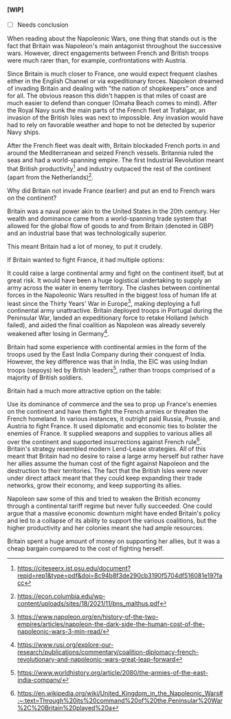 #### [WIP]

- [ ] Needs conclusion

When reading about the Napoleonic Wars, one thing that stands out is the fact that Britain was Napoleon's main antagonist throughout the successive wars. However, direct engagements between French and British troops were much rarer than, for example, confrontations with Austria.

Since Britain is much closer to France, one would expect frequent clashes either in the English Channel or via expeditionary forces. Napoleon dreamed of invading Britain and dealing with "the nation of shopkeepers" once and for all. The obvious reason this didn't happen is that miles of coast are much easier to defend than conquer (Omaha Beach comes to mind). After the Royal Navy sunk the main parts of the French fleet at Trafalgar, an invasion of the British Isles was next to impossible. Any invasion would have had to rely on favorable weather and hope to not be detected by superior Navy ships.

After the French fleet was dealt with, Britain blockaded French ports in and around the Mediterranean and seized French vessels. Britannia ruled the seas and had a world-spanning empire. The first Industrial Revolution meant that British productivity[^1] and industry outpaced the rest of the continent (apart from the Netherlands)[^2].

Why did Britain not invade France (earlier) and put an end to French wars on the continent?

Britain was a naval power akin to the United States in the 20th century. Her wealth and dominance came from a world-spanning trade system that allowed for the global flow of goods to and from Britain (denoted in GBP) and an industrial base that was technologically superior.

This meant Britain had a lot of money, to put it crudely.

If Britain wanted to fight France, it had multiple options:

It could raise a large continental army and fight on the continent itself, but at great risk. It would have been a huge logistical undertaking to supply an army across the water in enemy territory. The clashes between continental forces in the Napoleonic Wars resulted in the biggest loss of human life at least since the Thirty Years' War in Europe[^3], making deploying a full continental army unattractive. Britain deployed troops in Portugal during the Peninsular War, landed an expeditionary force to retake Holland (which failed), and aided the final coalition as Napoleon was already severely weakened after losing in Germany[^4].

Britain had some experience with continental armies in the form of the troops used by the East India Company during their conquest of India. However, the key difference was that in India, the EIC was using Indian troops (sepoys) led by British leaders[^5], rather than troops comprised of a majority of British soldiers.

Britain had a much more attractive option on the table:

Use its dominance of commerce and the sea to prop up France's enemies on the continent and have them fight the French armies or threaten the French homeland. In various instances, it outright paid Russia, Prussia, and Austria to fight France. It used diplomatic and economic ties to bolster the enemies of France. It supplied weapons and supplies to various allies all over the continent and supported insurrections against French rule[^6]. Britain's strategy resembled modern Lend-Lease strategies.
All of this meant that Britain had no desire to raise a large army herself but rather have her allies assume the human cost of the fight against Napoleon and the destruction to their territories. The fact that the British Isles were never under direct attack meant that they could keep expanding their trade networks, grow their economy, and keep supporting its allies.

Napoleon saw some of this and tried to weaken the British economy through a continental tariff regime but never fully succeeded. One could argue that a massive economic downturn might have ended Britain's policy and led to a collapse of its ability to support the various coalitions, but the higher productivity and her colonies meant she had ample resources.

Britain spent a huge amount of money on supporting her allies, but it was a cheap bargain compared to the cost of fighting herself.

[^1]: https://citeseerx.ist.psu.edu/document?repid=rep1&type=pdf&doi=8c94b8f3de290cb3190f5704df516081e197facc
[^2]: https://econ.columbia.edu/wp-content/uploads/sites/18/2021/11/bns_malthus.pdf
[^3]: https://www.napoleon.org/en/history-of-the-two-empires/articles/napoleon-the-dark-side-the-human-cost-of-the-napoleonic-wars-3-min-read/
[^4]: https://www.rusi.org/explore-our-research/publications/commentary/coalition-diplomacy-french-revolutionary-and-napoleonic-wars-great-leap-forward
[^5]: https://www.worldhistory.org/article/2080/the-armies-of-the-east-india-company/
[^6]: https://en.wikipedia.org/wiki/United_Kingdom_in_the_Napoleonic_Wars#:~:text=Through%20its%20command%20of%20the,Peninsular%20War%2C%20Britain%20played%20a